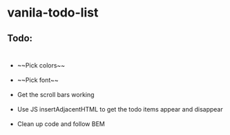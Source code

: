 # vanila-todo-list

## Todo:<br /><br />

<ul>
<li>~~Pick colors~~</li><br />
<li>~~Pick font~~</li><br />
<li>Get the scroll bars working</li><br />
<li>Use JS insertAdjacentHTML to get the todo items appear and disappear</li><br />
<li>Clean up code and follow BEM</li>
</ul>
